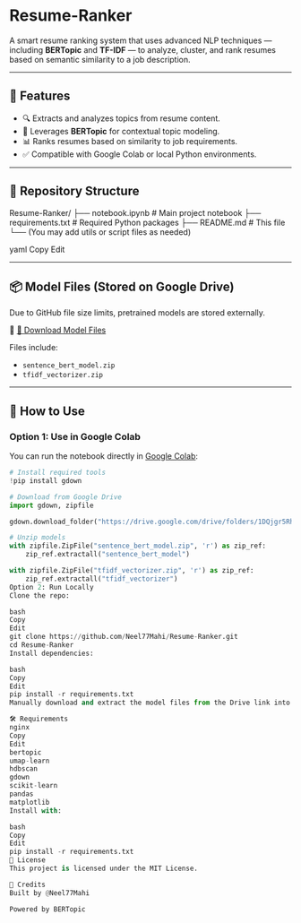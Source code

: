 # Resume-Ranker

A smart resume ranking system that uses advanced NLP techniques — including **BERTopic** and **TF-IDF** — to analyze, cluster, and rank resumes based on semantic similarity to a job description.

---

## 🚀 Features

- 🔍 Extracts and analyzes topics from resume content.
- 🧠 Leverages **BERTopic** for contextual topic modeling.
- 📊 Ranks resumes based on similarity to job requirements.
- ✅ Compatible with Google Colab or local Python environments.

---

## 📂 Repository Structure

Resume-Ranker/
├── notebook.ipynb # Main project notebook
├── requirements.txt # Required Python packages
├── README.md # This file
└── (You may add utils or script files as needed)

yaml
Copy
Edit

---

## 📦 Model Files (Stored on Google Drive)

Due to GitHub file size limits, pretrained models are stored externally.

🔗 [📁 Download Model Files](https://drive.google.com/drive/folders/1DQjgr5Rh40vHfrbBa6bf9eCc-e0Nycrs?usp=sharing)

Files include:
- `sentence_bert_model.zip`
- `tfidf_vectorizer.zip`

---

## 🔧 How to Use

### Option 1: Use in Google Colab

You can run the notebook directly in [Google Colab](https://colab.research.google.com/):

```python
# Install required tools
!pip install gdown

# Download from Google Drive
import gdown, zipfile

gdown.download_folder("https://drive.google.com/drive/folders/1DQjgr5Rh40vHfrbBa6bf9eCc-e0Nycrs", quiet=False)

# Unzip models
with zipfile.ZipFile("sentence_bert_model.zip", 'r') as zip_ref:
    zip_ref.extractall("sentence_bert_model")

with zipfile.ZipFile("tfidf_vectorizer.zip", 'r') as zip_ref:
    zip_ref.extractall("tfidf_vectorizer")
Option 2: Run Locally
Clone the repo:

bash
Copy
Edit
git clone https://github.com/Neel77Mahi/Resume-Ranker.git
cd Resume-Ranker
Install dependencies:

bash
Copy
Edit
pip install -r requirements.txt
Manually download and extract the model files from the Drive link into the project directory.

🛠️ Requirements
nginx
Copy
Edit
bertopic
umap-learn
hdbscan
gdown
scikit-learn
pandas
matplotlib
Install with:

bash
Copy
Edit
pip install -r requirements.txt
🧾 License
This project is licensed under the MIT License.

🙌 Credits
Built by @Neel77Mahi

Powered by BERTopic
